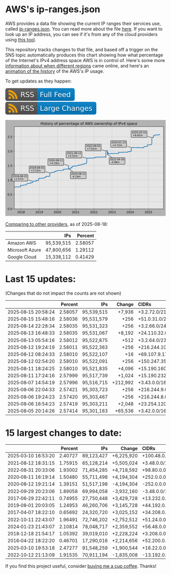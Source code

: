 # AWS's ip-ranges.json

AWS provides a data file showing the current IP ranges their
services use, called [ip-ranges.json](https://ip-ranges.amazonaws.com/ip-ranges.json).
You can read more about the file [here](https://docs.aws.amazon.com/general/latest/gr/aws-ip-ranges.html).
If you want to look up an IP address, you can see if it's from any of the cloud providers using [this tool](https://cloud-ips.s3-us-west-2.amazonaws.com/index.html).

This repository tracks changes to that file, and based off a trigger on the SNS 
topic automatically produces this chart showing how what percentage of the 
Internet's IPv4 address space AWS is in control of.  Here's some 
more [information about when different regions](announces.md) came 
online, and here's an [animation of the history](https://youtu.be/v__lzuvKxU0) 
of the AWS's IP usage.

To get updates as they happen:

[![RSS Icon (Full Feed)](images/rss_badge.svg)](https://raw.githubusercontent.com/seligman/aws-ip-ranges/master/rss.xml)
[![RSS Icon (Large Changes)](images/rss_badge_partial.svg)](https://raw.githubusercontent.com/seligman/aws-ip-ranges/master/rss_big_changes.xml)

![History of AWS](history_count.svg)

[Comparing to other providers](https://github.com/seligman/cloud_sizes), as of 2025-08-18:

| | IPs | Percent |
| --- | ---: | ---: |
| Amazon AWS | 95,539,515 | 2.58057 |
| Microsoft Azure | 47,800,656 | 1.29112 |
| Google Cloud | 15,338,112 | 0.41429 |


# Last 15 updates:

(Changes that do not impact the counts are not shown)

| | Percent | IPs | Change | CIDRs |
| :--- | ---: | ---: | ---: | :--- |
| 2025&#8209;08&#8209;15&nbsp;20:58:24 | 2.58057 | 95,539,515 | +7,936 | +3.2.72.0/21,&nbsp;+3.2.80.0/21,&nbsp;+3.2.68.0/22,&nbsp;... |
| 2025&#8209;08&#8209;15&nbsp;15:48:16 | 2.58036 | 95,531,579 | +256 | +51.0.31.0/24 |
| 2025&#8209;08&#8209;14&nbsp;22:28:34 | 2.58035 | 95,531,323 | +256 | +3.2.66.0/24 |
| 2025&#8209;08&#8209;13&nbsp;16:48:33 | 2.58035 | 95,531,067 | +8,192 | +24.110.32.0/19 |
| 2025&#8209;08&#8209;13&nbsp;05:54:16 | 2.58012 | 95,522,875 | +512 | +3.2.64.0/23 |
| 2025&#8209;08&#8209;12&nbsp;19:24:19 | 2.58011 | 95,522,363 | +256 | +216.244.10.0/24 |
| 2025&#8209;08&#8209;12&nbsp;08:24:33 | 2.58010 | 95,522,107 | +16 | +69.107.9.176/28 |
| 2025&#8209;08&#8209;12&nbsp;02:54:20 | 2.58010 | 95,522,091 | +256 | +150.247.35.0/24 |
| 2025&#8209;08&#8209;11&nbsp;18:24:25 | 2.58010 | 95,521,835 | +4,096 | +15.190.160.0/20 |
| 2025&#8209;08&#8209;11&nbsp;17:24:16 | 2.57999 | 95,517,739 | +1,024 | +15.190.232.0/22 |
| 2025&#8209;08&#8209;07&nbsp;14:54:19 | 2.57996 | 95,516,715 | +212,992 | +3.43.0.0/16,&nbsp;+3.44.0.0/16,&nbsp;+3.40.128.0/17,&nbsp;... |
| 2025&#8209;08&#8209;06&nbsp;22:04:33 | 2.57421 | 95,303,723 | +256 | +216.244.9.0/24 |
| 2025&#8209;08&#8209;06&nbsp;19:24:23 | 2.57420 | 95,303,467 | +256 | +216.244.8.0/24 |
| 2025&#8209;08&#8209;06&nbsp;16:54:23 | 2.57419 | 95,303,211 | +2,048 | +23.254.120.0/21 |
| 2025&#8209;08&#8209;05&nbsp;20:14:26 | 2.57414 | 95,301,163 | +65,536 | +3.42.0.0/16 |


# 15 largest changes to date:

| | Percent | IPs | Change | CIDRs |
| :--- | ---: | ---: | ---: | :--- |
| 2025&#8209;03&#8209;10&nbsp;16:53:20 | 2.40727 | 89,123,427 | +6,225,920 | +100.48.0.0/12,&nbsp;+16.144.0.0/13,&nbsp;+16.192.0.0/13,&nbsp;... |
| 2021&#8209;08&#8209;12&nbsp;18:31:15 | 1.75915 | 65,128,214 | +5,505,024 | +3.48.0.0/12,&nbsp;+35.96.0.0/12,&nbsp;+3.152.0.0/13,&nbsp;... |
| 2022&#8209;08&#8209;31&nbsp;20:33:06 | 1.93002 | 71,454,285 | +4,718,592 | +98.80.0.0/12,&nbsp;+184.32.0.0/12,&nbsp;+13.184.0.0/13,&nbsp;... |
| 2020&#8209;08&#8209;11&nbsp;16:19:14 | 1.50480 | 55,711,498 | +4,194,304 | +252.0.0.0/10 |
| 2020&#8209;08&#8209;12&nbsp;19:21:14 | 1.39151 | 51,517,198 | -4,194,304 | -252.0.0.0/10 |
| 2022&#8209;09&#8209;29&nbsp;20:23:06 | 1.89058 | 69,994,058 | -3,932,160 | -3.48.0.0/12,&nbsp;-35.96.0.0/12,&nbsp;-3.240.0.0/13,&nbsp;... |
| 2017&#8209;06&#8209;29&nbsp;22:42:11 | 0.74955 | 27,750,448 | +3,429,728 | +13.232.0.0/13,&nbsp;+34.240.0.0/13,&nbsp;+35.168.0.0/13,&nbsp;... |
| 2019&#8209;08&#8209;01&nbsp;20:03:05 | 1.24953 | 46,260,706 | +3,145,728 | +44.192.0.0/10,&nbsp;-3.192.0.0/12 |
| 2017&#8209;04&#8209;07&nbsp;18:22:10 | 0.65692 | 24,320,720 | +3,025,152 | +34.208.0.0/12,&nbsp;+34.224.0.0/12,&nbsp;+13.58.0.0/15,&nbsp;... |
| 2022&#8209;10&#8209;11&nbsp;22:43:07 | 1.96491 | 72,746,202 | +2,752,512 | +51.24.0.0/13,&nbsp;+57.104.0.0/13,&nbsp;+51.20.0.0/14,&nbsp;... |
| 2024&#8209;01&#8209;23&nbsp;21:43:07 | 2.10814 | 78,048,717 | +2,359,552 | +56.48.0.0/13,&nbsp;+16.28.0.0/14,&nbsp;+16.64.0.0/14,&nbsp;... |
| 2018&#8209;12&#8209;18&nbsp;21:54:17 | 1.05392 | 39,019,010 | +2,228,224 | +3.208.0.0/12,&nbsp;+3.224.0.0/12,&nbsp;+13.48.0.0/15 |
| 2016&#8209;04&#8209;22&nbsp;18:22:20 | 0.46701 | 17,290,016 | +2,214,656 | +52.200.0.0/13,&nbsp;+52.208.0.0/13,&nbsp;+52.36.0.0/14,&nbsp;... |
| 2025&#8209;03&#8209;10&nbsp;19:53:18 | 2.47277 | 91,548,259 | +1,900,544 | +16.22.0.0/15,&nbsp;+16.48.0.0/15,&nbsp;+16.58.0.0/15,&nbsp;... |
| 2022&#8209;10&#8209;12&nbsp;21:13:09 | 1.91535 | 70,911,194 | -1,835,008 | -13.192.0.0/13,&nbsp;-16.28.0.0/14,&nbsp;-40.172.0.0/14,&nbsp;... |

If you find this project useful, consider [buying me a cup coffee](https://coff.ee/seligman).  Thanks!
